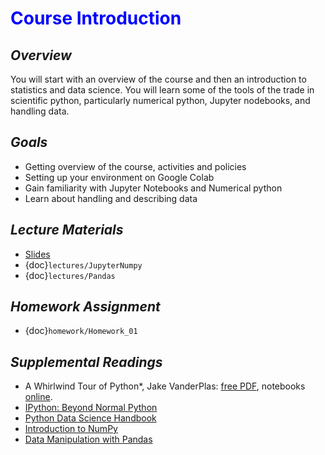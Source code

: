 # <span style="color: blue;"><b>Course Introduction</b></span>

## *Overview*
You will start with an overview of the course and then an introduction to statistics and data science. You will learn some of the tools of the trade in scientific python, particularly numerical python, Jupyter nodebooks, and handling data. 

## *Goals*
* Getting overview of the course, activities and policies
* Setting up your environment on Google Colab
* Gain familiarity with Jupyter Notebooks and Numerical python
* Learn about handling and describing data

## *Lecture Materials*
* [Slides](https://docs.google.com/presentation/d/1XXAOds1SSP_VV4k4NdjQqomghaKQ7bk1YXzJvtOGk7Q/edit?usp=sharing)
* {doc}`lectures/JupyterNumpy`
* {doc}`lectures/Pandas`

## *Homework Assignment*
* {doc}`homework/Homework_01`

## *Supplemental Readings*
  * A Whirlwind Tour of Python*, Jake VanderPlas: [free PDF](https://jakevdp.github.io/WhirlwindTourOfPython), notebooks [online](http://nbviewer.jupyter.org/github/jakevdp/WhirlwindTourOfPython/blob/master/Index.ipynb).
  * [IPython: Beyond Normal Python](https://jakevdp.github.io/PythonDataScienceHandbook/01.00-ipython-beyond-normal-python.html)
  * [Python Data Science Handbook](https://jakevdp.github.io/PythonDataScienceHandbook/index.html)
  * [Introduction to NumPy](https://jakevdp.github.io/PythonDataScienceHandbook/02.00-introduction-to-numpy.html)
  * [Data Manipulation with Pandas](https://jakevdp.github.io/PythonDataScienceHandbook/03.00-introduction-to-pandas.html)